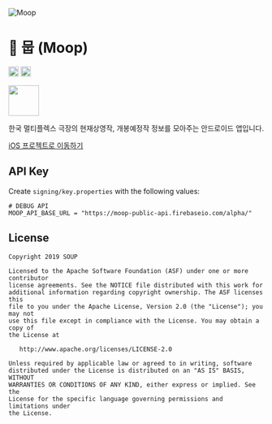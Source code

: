 ![Moop](https://github.com/fornewid/Moop-Android/blob/develop/app/src/main/ic_launcher-graphic.png)


# :movie_camera: 뭅 (Moop)

<a href='https://developer.android.com'><img height="20px" src='http://img.shields.io/badge/platform-android-green.svg'/></a>
<a href='https://circleci.com/gh/fornewid/Moop-Android'><img height="20px" src='https://circleci.com/gh/fornewid/Moop-Android.svg?style=svg'/></a>

<a href='https://play.google.com/store/apps/details?id=soup.movie'><img height="60px" src='https://play.google.com/intl/en/badges/images/generic/ko_badge_web_generic.png'/></a>

한국 멀티플렉스 극장의 현재상영작, 개봉예정작 정보를 모아주는 안드로이드 앱입니다.

[iOS 프로젝트로 이동하기](https://github.com/kor45cw/Moop-iOS)


## API Key

Create `signing/key.properties` with the following values:

```
# DEBUG API
MOOP_API_BASE_URL = "https://moop-public-api.firebaseio.com/alpha/"
```


## License

```
Copyright 2019 SOUP

Licensed to the Apache Software Foundation (ASF) under one or more contributor
license agreements. See the NOTICE file distributed with this work for
additional information regarding copyright ownership. The ASF licenses this
file to you under the Apache License, Version 2.0 (the "License"); you may not
use this file except in compliance with the License. You may obtain a copy of
the License at

   http://www.apache.org/licenses/LICENSE-2.0

Unless required by applicable law or agreed to in writing, software
distributed under the License is distributed on an "AS IS" BASIS, WITHOUT
WARRANTIES OR CONDITIONS OF ANY KIND, either express or implied. See the
License for the specific language governing permissions and limitations under
the License.
```
